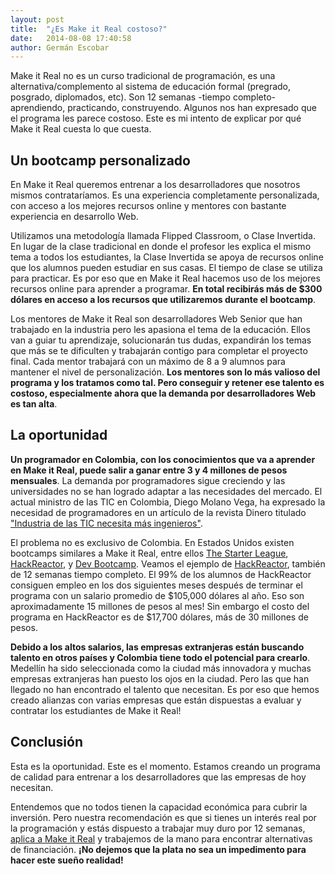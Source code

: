 ```yaml
---
layout: post
title:  "¿Es Make it Real costoso?"
date:   2014-08-08 17:40:58
author: Germán Escobar
---
```


Make it Real no es un curso tradicional de programación, es una alternativa/complemento al sistema de educación formal (pregrado, posgrado, diplomados, etc). Son 12 semanas -tiempo completo- aprendiendo, practicando, construyendo. Algunos nos han expresado que el programa les parece costoso. Este es mi intento de explicar por qué Make it Real cuesta lo que cuesta.

## Un bootcamp personalizado

En Make it Real queremos entrenar a los desarrolladores que nosotros mismos contrataríamos. Es una experiencia completamente personalizada, con acceso a los mejores recursos online y mentores con bastante experiencia en desarrollo Web.

Utilizamos una metodología llamada Flipped Classroom, o Clase Invertida. En lugar de la clase tradicional en donde el profesor les explica el mismo tema a todos los estudiantes, la Clase Invertida se apoya de recursos online que los alumnos pueden estudiar en sus casas. El tiempo de clase se utiliza para practicar. Es por eso que en Make it Real hacemos uso de los mejores recursos online para aprender a programar. **En total recibirás más de $300 dólares en acceso a los recursos que utilizaremos durante el bootcamp**.

Los mentores de Make it Real son desarrolladores Web Senior que han trabajado en la industria pero les apasiona el tema de la educación. Ellos van a guiar tu aprendizaje, solucionarán tus dudas, expandirán los temas que más se te dificulten y trabajarán contigo para completar el proyecto final. Cada mentor trabajará con un máximo de 8 a 9 alumnos para mantener el nivel de personalización. **Los mentores son lo más valioso del programa y los tratamos como tal. Pero conseguir y retener ese talento es costoso, especialmente ahora que la demanda por desarrolladores Web es tan alta**.

## La oportunidad

**Un programador en Colombia, con los conocimientos que va a aprender en Make it Real, puede salir a ganar entre 3 y 4 millones de pesos mensuales**. La demanda por programadores sigue creciendo y las universidades no se han logrado adaptar a las necesidades del mercado. El actual ministro de las TIC en Colombia, Diego Molano Vega, ha expresado la necesidad de programadores en un artículo de la revista Dinero titulado ["Industria de las TIC necesita más ingenieros"](http://www.dinero.com/pais/articulo/mercado-laboral-ingenieros-sistemas-colombia/199380).

El problema no es exclusivo de Colombia. En Estados Unidos existen bootcamps similares a Make it Real, entre ellos [The Starter League](http://www.starterleague.com/), [HackReactor](http://www.hackreactor.com/), y [Dev Bootcamp](http://devbootcamp.com/). Veamos el ejemplo de [HackReactor](http://www.hackreactor.com/), también de 12 semanas tiempo completo. El 99% de los alumnos de HackReactor consiguen empleo en los dos siguientes meses después de terminar el programa con un salario promedio de $105,000 dólares al año. Eso son aproximadamente 15 millones de pesos al mes! Sin embargo el costo del programa en HackReactor es de $17,700 dólares, más de 30 millones de pesos.

**Debido a los altos salarios, las empresas extranjeras están buscando talento en otros países y Colombia tiene todo el potencial para crearlo**. Medellín ha sido seleccionada como la ciudad más innovadora y muchas empresas extranjeras han puesto los ojos en la ciudad. Pero las que han llegado no han encontrado el talento que necesitan. Es por eso que hemos creado alianzas con varias empresas que están dispuestas a evaluar y contratar los estudiantes de Make it Real!

## Conclusión

Esta es la oportunidad. Este es el momento. Estamos creando un programa de calidad para entrenar a los desarrolladores que las empresas de hoy necesitan.

Entendemos que no todos tienen la capacidad económica para cubrir la inversión. Pero nuestra recomendación es que si tienes un interés real por la programación y estás dispuesto a trabajar muy duro por 12 semanas, [aplica a Make it Real](/apply/) y trabajemos de la mano para encontrar alternativas de financiación. **¡No dejemos que la plata no sea un impedimento para hacer este sueño realidad!**
